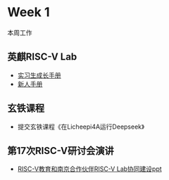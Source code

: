 # Week 1

本周工作

## 英麒RISC-V Lab

-  [实习生成长手册](https://github.com/DuoQilai/PLCT-Works/blob/main/Notes/RISCVLab/yq_Get_started.md)
-  [新人手册](https://github.com/DuoQilai/PLCT-Works/blob/main/RISC-V_short_video/baby_book.md)
## 玄铁课程

- 提交玄铁课程《在Licheepi4A运行Deepseek》

## 第17次RISC-V研讨会演讲

-  [RISC-V教育和南京合作伙伴RISC-V Lab协同建设ppt](https://github.com/DuoQilai/PLCT-Works/blob/main/Notes/RISC-V%E6%95%99%E8%82%B2%E5%92%8C%E5%8D%97%E4%BA%AC%E5%90%88%E4%BD%9C%E4%BC%99%E4%BC%B4RISC-V%20Lab%E5%8D%8F%E5%90%8C%E5%BB%BA%E8%AE%BE.pptx)